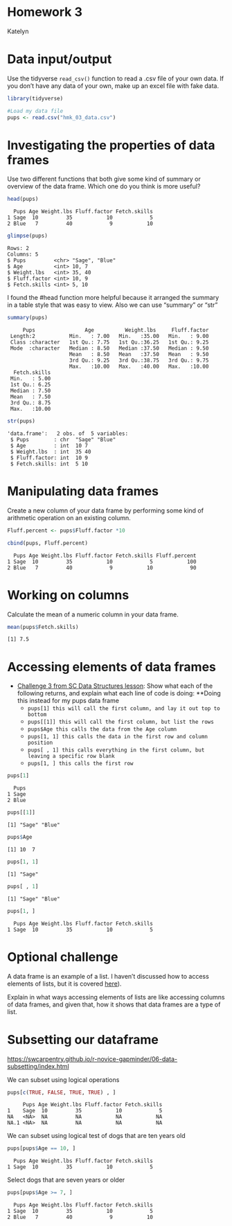 Homework 3
================
Katelyn

# Data input/output

Use the tidyverse `read_csv()` function to read a .csv file of your own
data. If you don’t have any data of your own, make up an excel file with
fake data.

``` r
library(tidyverse)

#Load my data file 
pups <- read.csv("hmk_03_data.csv")
```

# Investigating the properties of data frames

Use two different functions that both give some kind of summary or
overview of the data frame. Which one do you think is more useful?

``` r
head(pups)
```

      Pups Age Weight.lbs Fluff.factor Fetch.skills
    1 Sage  10         35           10            5
    2 Blue   7         40            9           10

``` r
glimpse(pups)
```

    Rows: 2
    Columns: 5
    $ Pups         <chr> "Sage", "Blue"
    $ Age          <int> 10, 7
    $ Weight.lbs   <int> 35, 40
    $ Fluff.factor <int> 10, 9
    $ Fetch.skills <int> 5, 10

I found the \#head function more helpful because it arranged the summary
in a table style that was easy to view. Also we can use “summary” or
“str”

``` r
summary(pups)
```

         Pups                Age          Weight.lbs     Fluff.factor  
     Length:2           Min.   : 7.00   Min.   :35.00   Min.   : 9.00  
     Class :character   1st Qu.: 7.75   1st Qu.:36.25   1st Qu.: 9.25  
     Mode  :character   Median : 8.50   Median :37.50   Median : 9.50  
                        Mean   : 8.50   Mean   :37.50   Mean   : 9.50  
                        3rd Qu.: 9.25   3rd Qu.:38.75   3rd Qu.: 9.75  
                        Max.   :10.00   Max.   :40.00   Max.   :10.00  
      Fetch.skills  
     Min.   : 5.00  
     1st Qu.: 6.25  
     Median : 7.50  
     Mean   : 7.50  
     3rd Qu.: 8.75  
     Max.   :10.00  

``` r
str(pups)
```

    'data.frame':   2 obs. of  5 variables:
     $ Pups        : chr  "Sage" "Blue"
     $ Age         : int  10 7
     $ Weight.lbs  : int  35 40
     $ Fluff.factor: int  10 9
     $ Fetch.skills: int  5 10

# Manipulating data frames

Create a new column of your data frame by performing some kind of
arithmetic operation on an existing column.

``` r
Fluff.percent <- pups$Fluff.factor *10

cbind(pups, Fluff.percent)
```

      Pups Age Weight.lbs Fluff.factor Fetch.skills Fluff.percent
    1 Sage  10         35           10            5           100
    2 Blue   7         40            9           10            90

# Working on columns

Calculate the mean of a numeric column in your data frame.

``` r
mean(pups$Fetch.skills)
```

    [1] 7.5

# Accessing elements of data frames

-   [Challenge 3 from SC Data Structures
    lesson](https://swcarpentry.github.io/r-novice-gapminder/04-data-structures-part1/index.html#challenge-3):
    Show what each of the following returns, and explain what each line
    of code is doing: \*\*Doing this instead for my pups data frame
    -   `pups[1] this will call the first column, and lay it out top to bottom`
    -   `pups[[1]] this will call the first column, but list the rows`
    -   `pups$Age this calls the data from the Age column`
    -   `pups[1, 1] this calls the data in the first row and column position`
    -   `pups[ , 1] this calls everything in the first column, but leaving a specific row blank`
    -   `pups[1, ] this calls the first row`

``` r
pups[1]
```

      Pups
    1 Sage
    2 Blue

``` r
pups[[1]]
```

    [1] "Sage" "Blue"

``` r
pups$Age
```

    [1] 10  7

``` r
pups[1, 1]
```

    [1] "Sage"

``` r
pups[ , 1]
```

    [1] "Sage" "Blue"

``` r
pups[1, ]
```

      Pups Age Weight.lbs Fluff.factor Fetch.skills
    1 Sage  10         35           10            5

# Optional challenge

A data frame is an example of a list. I haven’t discussed how to access
elements of lists, but it is covered
[here](https://swcarpentry.github.io/r-novice-gapminder/04-data-structures-part1/index.html#lists)).

Explain in what ways accessing elements of lists are like accessing
columns of data frames, and given that, how it shows that data frames
are a type of list.

# Subsetting our dataframe

https://swcarpentry.github.io/r-novice-gapminder/06-data-subsetting/index.html

We can subset using logical operations

``` r
pups[c(TRUE, FALSE, TRUE, TRUE) , ]
```

         Pups Age Weight.lbs Fluff.factor Fetch.skills
    1    Sage  10         35           10            5
    NA   <NA>  NA         NA           NA           NA
    NA.1 <NA>  NA         NA           NA           NA

We can subset using logical test of dogs that are ten years old

``` r
pups[pups$Age == 10, ]
```

      Pups Age Weight.lbs Fluff.factor Fetch.skills
    1 Sage  10         35           10            5

Select dogs that are seven years or older

``` r
pups[pups$Age >= 7, ]
```

      Pups Age Weight.lbs Fluff.factor Fetch.skills
    1 Sage  10         35           10            5
    2 Blue   7         40            9           10
